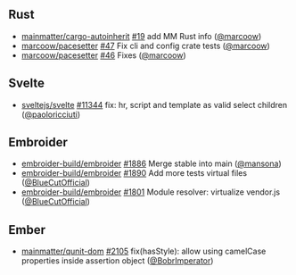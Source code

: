 ## Rust

- [mainmatter/cargo-autoinherit]
  [#19](https://github.com/mainmatter/cargo-autoinherit/pull/19) add MM Rust
  info ([@marcoow])
- [marcoow/pacesetter] [#47](https://github.com/marcoow/pacesetter/pull/47) Fix
  cli and config crate tests ([@marcoow])
- [marcoow/pacesetter] [#46](https://github.com/marcoow/pacesetter/pull/46)
  Fixes ([@marcoow])

## Svelte

- [sveltejs/svelte] [#11344](https://github.com/sveltejs/svelte/pull/11344) fix:
  hr, script and template as valid select children ([@paoloricciuti])

## Embroider

- [embroider-build/embroider]
  [#1886](https://github.com/embroider-build/embroider/pull/1886) Merge stable
  into main ([@mansona])
- [embroider-build/embroider]
  [#1890](https://github.com/embroider-build/embroider/pull/1890) Add more tests
  virtual files ([@BlueCutOfficial])
- [embroider-build/embroider]
  [#1801](https://github.com/embroider-build/embroider/pull/1801) Module
  resolver: virtualize vendor.js ([@BlueCutOfficial])

## Ember

- [mainmatter/qunit-dom]
  [#2105](https://github.com/mainmatter/qunit-dom/pull/2105) fix(hasStyle):
  allow using camelCase properties inside assertion object ([@BobrImperator])

[@BlueCutOfficial]: https://github.com/BlueCutOfficial
[@BobrImperator]: https://github.com/BobrImperator
[@mansona]: https://github.com/mansona
[@marcoow]: https://github.com/marcoow
[@paoloricciuti]: https://github.com/paoloricciuti
[embroider-build/embroider]: https://github.com/embroider-build/embroider
[mainmatter/cargo-autoinherit]: https://github.com/mainmatter/cargo-autoinherit
[mainmatter/qunit-dom]: https://github.com/mainmatter/qunit-dom
[marcoow/pacesetter]: https://github.com/marcoow/pacesetter
[sveltejs/svelte]: https://github.com/sveltejs/svelte

